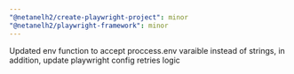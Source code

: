 ```yaml
---
"@netanelh2/create-playwright-project": minor
"@netanelh2/playwright-framework": minor
---
```


Updated env function to accept proccess.env varaible instead of strings, in addition, update playwright config retries logic
